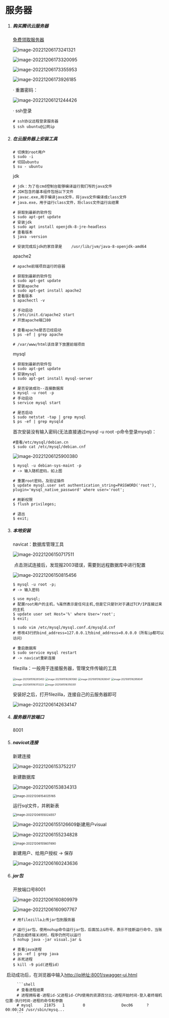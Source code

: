 # 服务器

1. ##### 购买腾讯云服务器

    [免费领取服务器](https://cloud.tencent.com/act/free/personal?from=17591)

    ![image-20221206173241321](images/image-20221206173241321.png)

    ![image-20221206173320095](images/image-20221206173320095.png)

    ![image-20221206173355953](images/image-20221206173355953.png)

    ![image-20221206173926185](images/image-20221206173926185.png)

    · 重置密码：

    ![image-20221206121244426](images/image-20221206121244426.png)

    · ssh登录

    ```shell
    # ssh协议远程登录服务器
    $ ssh ubuntu@公网ip
    ```

2. ##### 在云服务器上安装工具

    ```shell
    # 切换到root用户
    $ sudo -i
    # 切回ubuntu
    $ su - ubuntu
    ```

    jdk       

    ```shell
    # jdk：为了在cmd控制台能够编译运行我们写的java文件
    # JDK包含的基本组件包括以下文件
    # javac.exe,用于编译java文件，将java文件编译成class文件
    # java.exe，用于运行class文件，将class文件运行出结果
    
    # 获取到最新的软件包
    $ sudo apt-get update
    # 安装jdk
    $ sudo apt install openjdk-8-jre-headless
    # 查看版本
    $ java -version
    
    # 安装完成后jdk的家目录是    /usr/lib/jvm/java-8-openjdk-amd64
    ```

    apache2

    ```shell
    # apache前端项目运行的容器
    
    # 获取到最新的软件包
    $ sudo apt-get update
    # 安装apache
    $ sudo apt-get install apache2
    # 查看版本
    $ apachectl -v
    
    # 手动启动
    $ /etc/init.d/apache2 start
    # 开放apache端口80
    
    # 查看apache是否已经启动
    $ ps -ef | grep apache
    
    # /var/www/html该目录下放置前端项目
    ```

    mysql

    ```shell
    # 获取到最新的软件包
    $ sudo apt-get update
    # 安装mysql
    $ sudo apt-get install mysql-server
    
    # 是否安装成功--连接数据库
    $ mysql -u root -p
    # 手动启动
    $ service mysql start
    
    # 是否启动
    $ sudo netstat -tap | grep mysql 
    $ ps -ef | grep mysqld
    ```

    首次安装没有输入密码(无法直接通过mysql -u root -p命令登录mysql)：

    ```shell
    #查看/etc/mysql/debian.cn
    $ sudo cat /etc/mysql/debian.cnf
    ```

     ![image-20221206125900380](images/image-20221206125900380.png)

    ```shell
    $ mysql -u debian-sys-maint -p
    # -> 输入随机密码，如上图
    
    # 重置root密码，及验证插件
    $ update mysql.user set authentication_string=PASSWORD('root'), plugin='mysql_native_password' where user='root';
    
    # 刷新权限
    $ flush privileges;
    
    # 退出
    $ exit;
    ```

3. ##### 本地安装

    navicat：数据库管理工具

    ![image-20221206150717511](images/image-20221206150717511.png)

    ​      点击测试连接后，发现报2003错误，需要到远程数据库中进行配置

    ![image-20221206150815456](images/image-20221206150815456.png)

    ```shell
    $ mysql -u root -p;
    # -> 输入密码
    
    $ use mysql;
    # 配置root用户的主机，%虽然表示是任何主机,但是它只是针对于通过TCP/IP连接过来的主机
    $ update user set Host='%' where User='root';
    $ exit;
    
    $ sudo vim /etc/mysql/mysql.conf.d/mysqld.cnf
    # 修改43行的bind_address=127.0.0.1为bind_address=0.0.0.0（所有ip都可以访问）
    
    # 重启数据库
    $ sudo service mysql restart
    # -> navicat重新连接
    ```

    filezilla：一般用于连接服务器，管理文件传输的工具

    <img src="images/image-20210815162813453.png" alt="image-20210815162813453" style="zoom:50%;" />

    <img src="images/image-20210815162901060.png" alt="image-20210815162901060" style="zoom:50%;" />

    <img src="images/image-20210815162926047.png" alt="image-20210815162926047" style="zoom:50%;" />

    <img src="images/image-20210815162958041.png" alt="image-20210815162958041" style="zoom:50%;" />

    <img src="images/image-20210815163113223.png" alt="image-20210815163113223" style="zoom:50%;" />

    <img src="images/image-20210815163150351.png" alt="image-20210815163150351" style="zoom:50%;" />

    安装好之后，打开filezilla，连接自己的云服务器即可

    ![image-20221206142634147](images/image-20221206142634147.png)

4. ##### 服务器开放端口

    8001

5. ##### navicat连接

    新建连接

    ![image-20221206153752217](images/image-20221206153752217.png)

    新建数据库

    ![image-20221206153834313](images/image-20221206153834313.png)

    <img src="images/image-20221206154025165.png" alt="image-20221206154025165" style="zoom:67%;" />

    运行sql文件，并刷新表

    <img src="images/image-20221206155024557.png" alt="image-20221206155024557" style="zoom:67%;" />

    ![image-20221206155126609](images/image-20221206155126609.png)新建用户visual

    ![image-20221206155234828](images/image-20221206155234828.png)

    <img src="images/image-20221206155607490.png" alt="image-20221206155607490" style="zoom:67%;" />

    新建用户、给用户授权 -> 保存

    ![image-20221206160243636](images/image-20221206160243636.png)

6. ##### jar包

    开放端口号8001

    ![image-20221206160809979](images/image-20221206160809979.png)

    ![image-20221206160907767](images/image-20221206160907767.png)

    ```shell
    # 用filezilla上传jar包到服务器
    
    # 运行jar包，使用nohup命令运行jar包，后面加上&符号，表示不挂断运行命令，当账户退出或终端关闭时，程序仍然可以运行
    $ nohup java -jar visual.jar &
    
    # 查看java进程
    $ ps -ef | grep java
    # 杀死进程
    $ kill -9 pid(进程id)
    ```

​         启动成功后，在浏览器中输入[http://ip地址:8001/swagger-ui.html](http://106.55.181.104:8001/swagger-ui.html)

         ```shell
         # 查看进程结果
         # 进程拥有者-进程id-父进程id-CPU使用的资源百分比-进程开始时间-登入者终端机位置-执行时间-进程的命令和参数
         # mysql     21875   1        0                Dec06      ?          00:00:24 /usr/sbin/mysq...
         ```

